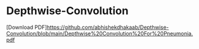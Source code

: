 # Depthwise-Convolution
[Download PDF]https://github.com/abhishekdhakaab/Depthwise-Convolution/blob/main/Depthwise%20Convolution%20For%20Pneumonia.pdf
